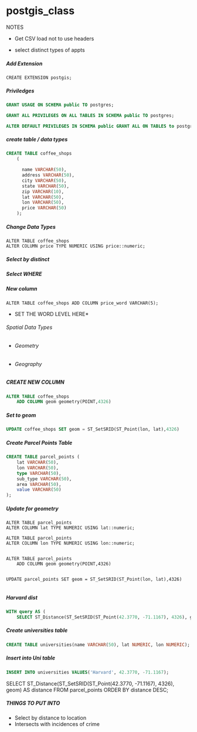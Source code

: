 # postgis_class


NOTES
* Get CSV load not to use headers 

* select distinct types of appts
##### Add Extension

`CREATE EXTENSION postgis;`

##### Priviledges
```SQL
GRANT USAGE ON SCHEMA public TO postgres;

GRANT ALL PRIVILEGES ON ALL TABLES IN SCHEMA public TO postgres;

ALTER DEFAULT PRIVILEGES IN SCHEMA public GRANT ALL ON TABLES to postgres;

```

##### create table / data types

```SQL
CREATE TABLE coffee_shops
	(

	  name VARCHAR(50),
	  address VARCHAR(50),
	  city VARCHAR(50),
	  state VARCHAR(50),
	  zip VARCHAR(10),
	  lat VARCHAR(50),
	  lon VARCHAR(50),
	  price VARCHAR(50)
	);

```

##### Change Data Types

```
ALTER TABLE coffee_shops 
ALTER COLUMN price TYPE NUMERIC USING price::numeric;
```

##### Select by distinct 

##### Select WHERE

##### New column

`ALTER TABLE coffee_shops ADD COLUMN price_word VARCHAR(5);`
* SET THE WORD LEVEL HERE*


###### Spatial Data Types

* ###### Geometry 
* ###### Geography


##### CREATE NEW COLUMN
```SQL
ALTER TABLE coffee_shops
	ADD COLUMN geom geometry(POINT,4326)
```

##### Set to geom

```SQL
UPDATE coffee_shops SET geom = ST_SetSRID(ST_Point(lon, lat),4326)
```
##### Create Parcel Points Table


```SQL
CREATE TABLE parcel_points (
	lat VARCHAR(50),
	lon VARCHAR(50),
	type VARCHAR(50),
	sub_type VARCHAR(50),
	area VARCHAR(50),
	value VARCHAR(50)
);
```


##### Update for geometry 
```
ALTER TABLE parcel_points 
ALTER COLUMN lat TYPE NUMERIC USING lat::numeric;

ALTER TABLE parcel_points 
ALTER COLUMN lon TYPE NUMERIC USING lon::numeric;


ALTER TABLE parcel_points
	ADD COLUMN geom geometry(POINT,4326)


UPDATE parcel_points SET geom = ST_SetSRID(ST_Point(lon, lat),4326)
	
```


##### Harvard dist

```SQL
WITH query AS (
	SELECT ST_Distance(ST_SetSRID(ST_Point(42.3770, -71.1167), 4326), geom) AS distance, type, sub_type, area, value, geom FROM parcel_points;
```

##### Create universities table

```SQL
CREATE TABLE universities(name VARCHAR(50), lat NUMERIC, lon NUMERIC);
```

##### Insert into Uni table
```SQL
INSERT INTO universities VALUES('Harvard', 42.3770, -71.1167);
```



SELECT ST_Distance(ST_SetSRID(ST_Point(42.3770, -71.1167), 4326), geom) AS distance FROM parcel_points ORDER BY distance DESC; 

##### THINGS TO PUT INTO

* Select by distance to location
* Intersects with incidences of crime
